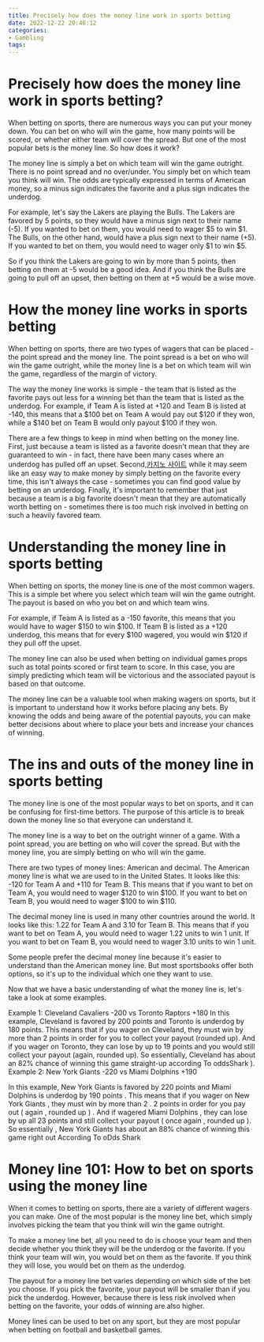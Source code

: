 ```yaml
---
title: Precisely how does the money line work in sports betting 
date: 2022-12-22 20:46:12
categories:
- Gambling
tags:
---
```



#  Precisely how does the money line work in sports betting? 

When betting on sports, there are numerous ways you can put your money down. You can bet on who will win the game, how many points will be scored, or whether either team will cover the spread. But one of the most popular bets is the money line. So how does it work?

The money line is simply a bet on which team will win the game outright. There is no point spread and no over/under. You simply bet on which team you think will win. The odds are typically expressed in terms of American money, so a minus sign indicates the favorite and a plus sign indicates the underdog.

For example, let's say the Lakers are playing the Bulls. The Lakers are favored by 5 points, so they would have a minus sign next to their name (-5). If you wanted to bet on them, you would need to wager $5 to win $1. The Bulls, on the other hand, would have a plus sign next to their name (+5). If you wanted to bet on them, you would need to wager only $1 to win $5.

So if you think the Lakers are going to win by more than 5 points, then betting on them at -5 would be a good idea. And if you think the Bulls are going to pull off an upset, then betting on them at +5 would be a wise move.

#  How the money line works in sports betting 

When betting on sports, there are two types of wagers that can be placed - the point spread and the money line. The point spread is a bet on who will win the game outright, while the money line is a bet on which team will win the game, regardless of the margin of victory.

The way the money line works is simple - the team that is listed as the favorite pays out less for a winning bet than the team that is listed as the underdog. For example, if Team A is listed at +120 and Team B is listed at -140, this means that a $100 bet on Team A would pay out $120 if they won, while a $140 bet on Team B would only payout $100 if they won.

There are a few things to keep in mind when betting on the money line. First, just because a team is listed as a favorite doesn't mean that they are guaranteed to win - in fact, there have been many cases where an underdog has pulled off an upset. Second,[카지노 사이트](https://choegocasino.com/) while it may seem like an easy way to make money by simply betting on the favorite every time, this isn't always the case - sometimes you can find good value by betting on an underdog. Finally, it's important to remember that just because a team is a big favorite doesn't mean that they are automatically worth betting on - sometimes there is too much risk involved in betting on such a heavily favored team.

#  Understanding the money line in sports betting 

When betting on sports, the money line is one of the most common wagers. This is a simple bet where you select which team will win the game outright. The payout is based on who you bet on and which team wins.

For example, if Team A is listed as a -150 favorite, this means that you would have to wager $150 to win $100. If Team B is listed as a +120 underdog, this means that for every $100 wagered, you would win $120 if they pull off the upset.

The money line can also be used when betting on individual games props such as total points scored or first team to score. In this case, you are simply predicting which team will be victorious and the associated payout is based on that outcome.

The money line can be a valuable tool when making wagers on sports, but it is important to understand how it works before placing any bets. By knowing the odds and being aware of the potential payouts, you can make better decisions about where to place your bets and increase your chances of winning.

#  The ins and outs of the money line in sports betting 

The money line is one of the most popular ways to bet on sports, and it can be confusing for first-time bettors. The purpose of this article is to break down the money line so that everyone can understand it.

The money line is a way to bet on the outright winner of a game. With a point spread, you are betting on who will cover the spread. But with the money line, you are simply betting on who will win the game.

There are two types of money lines: American and decimal. The American money line is what we are used to in the United States. It looks like this: -120 for Team A and +110 for Team B. This means that if you want to bet on Team A, you would need to wager $120 to win $100. If you want to bet on Team B, you would need to wager $100 to win $110.

The decimal money line is used in many other countries around the world. It looks like this: 1.22 for Team A and 3.10 for Team B. This means that if you want to bet on Team A, you would need to wager 1.22 units to win 1 unit. If you want to bet on Team B, you would need to wager 3.10 units to win 1 unit.

Some people prefer the decimal money line because it's easier to understand than the American money line. But most sportsbooks offer both options, so it's up to the individual which one they want to use.

Now that we have a basic understanding of what the money line is, let's take a look at some examples.

Example 1: Cleveland Cavaliers -200 vs Toronto Raptors +180
In this example, Cleveland is favored by 200 points and Toronto is underdog by 180 points. This means that if you wager on Cleveland, they must win by more than 2 points in order for you to collect your payout (rounded up). And if you wager on Toronto, they can lose by up to 19 points and you would still collect your payout (again, rounded up). So essentially, Cleveland has about an 82% chance of winning this game straight-up according To oddsShark ).  
Example 2: New York Giants -220 vs Miami Dolphins +190 

In this example, New York Giants is favored by 220 points and Miami Dolphins is underdog by 190 points . This means that if you wager on New York Giants , they must win by more than 2 . 2 points in order for you pay out ( again , rounded up ) . And if wagered Miami Dolphins , they can lose by up all 23 points and still collect your payout ( once again , rounded up ). So essentially , New York Giants has about an 88% chance of winning this game right out According To oDds Shark

#  Money line 101: How to bet on sports using the money line

When it comes to betting on sports, there are a variety of different wagers you can make. One of the most popular is the money line bet, which simply involves picking the team that you think will win the game outright.

To make a money line bet, all you need to do is choose your team and then decide whether you think they will be the underdog or the favorite. If you think your team will win, you would bet on them as the favorite. If you think they will lose, you would bet on them as the underdog.

The payout for a money line bet varies depending on which side of the bet you choose. If you pick the favorite, your payout will be smaller than if you pick the underdog. However, because there is less risk involved when betting on the favorite, your odds of winning are also higher.

Money lines can be used to bet on any sport, but they are most popular when betting on football and basketball games.